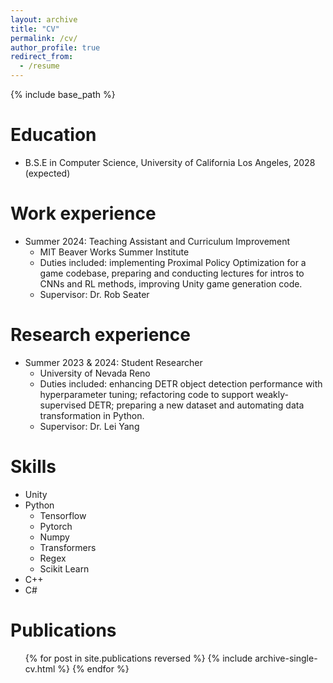 ```yaml
---
layout: archive
title: "CV"
permalink: /cv/
author_profile: true
redirect_from:
  - /resume
---
```


{% include base_path %}

Education
======
* B.S.E in Computer Science, University of California Los Angeles, 2028 (expected)

Work experience
======
* Summer 2024: Teaching Assistant and Curriculum Improvement
  * MIT Beaver Works Summer Institute
  * Duties included: implementing Proximal Policy Optimization for a game codebase, preparing and conducting lectures for intros to CNNs and RL methods, improving Unity game generation code.
  * Supervisor: Dr. Rob Seater

Research experience
======
* Summer 2023 & 2024: Student Researcher
  * University of Nevada Reno
  * Duties included: enhancing DETR object detection performance with hyperparameter tuning; refactoring code to support weakly-supervised DETR; preparing a new dataset and automating data transformation in Python.
  * Supervisor: Dr. Lei Yang
  
Skills
======
* Unity
* Python
  * Tensorflow
  * Pytorch
  * Numpy
  * Transformers
  * Regex
  * Scikit Learn
* C++ 
* C#

Publications
======
  <ul>{% for post in site.publications reversed %}
    {% include archive-single-cv.html %}
  {% endfor %}</ul>
  
<!-- Talks
======
  <ul>{% for post in site.talks reversed %}
    {% include archive-single-talk-cv.html  %}
  {% endfor %}</ul>
  
Teaching
======
  <ul>{% for post in site.teaching reversed %}
    {% include archive-single-cv.html %}
  {% endfor %}</ul>
  
Service and leadership
======
* Currently signed in to 43 different slack teams -->
